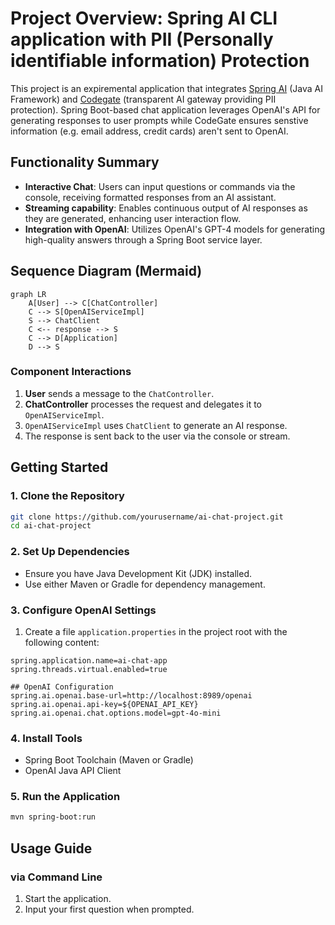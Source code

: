 

# Project Overview: Spring AI CLI application with PII (Personally identifiable information) Protection
This project is an expiremental application that integrates [Spring AI](https://spring.io/projects/spring-ai) (Java AI Framework) and [Codegate](https://github.com/stacklok/codegate) (transparent AI gateway providing PII protection). Spring Boot-based chat application leverages OpenAI's API for generating responses to user prompts while CodeGate ensures senstive information (e.g. email address, credit cards) aren't sent to OpenAI. 

## Functionality Summary
- **Interactive Chat**: Users can input questions or commands via the console, receiving formatted responses from an AI assistant.
- **Streaming capability**: Enables continuous output of AI responses as they are generated, enhancing user interaction flow.
- **Integration with OpenAI**: Utilizes OpenAI's GPT-4 models for generating high-quality answers through a Spring Boot service layer.

## Sequence Diagram (Mermaid)

```mermaid
graph LR
    A[User] --> C[ChatController]
    C --> S[OpenAIServiceImpl]
    S --> ChatClient
    C <-- response --> S
    C --> D[Application]
    D --> S
```

### Component Interactions
1. **User** sends a message to the `ChatController`.
2. **ChatController** processes the request and delegates it to `OpenAIServiceImpl`.
3. `OpenAIServiceImpl` uses `ChatClient` to generate an AI response.
4. The response is sent back to the user via the console or stream.

## Getting Started

### 1. Clone the Repository
```bash
git clone https://github.com/yourusername/ai-chat-project.git
cd ai-chat-project
```

### 2. Set Up Dependencies
- Ensure you have Java Development Kit (JDK) installed.
- Use either Maven or Gradle for dependency management.

### 3. Configure OpenAI Settings
1. Create a file `application.properties` in the project root with the following content:
```properties
spring.application.name=ai-chat-app
spring.threads.virtual.enabled=true

## OpenAI Configuration
spring.ai.openai.base-url=http://localhost:8989/openai
spring.ai.openai.api-key=${OPENAI_API_KEY}
spring.ai.openai.chat.options.model=gpt-4o-mini
```

### 4. Install Tools
- Spring Boot Toolchain (Maven or Gradle)
- OpenAI Java API Client

### 5. Run the Application
```bash
mvn spring-boot:run
```

## Usage Guide

### via Command Line
1. Start the application.
2. Input your first question when prompted.

